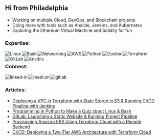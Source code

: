 ## Hi from Philadelphia

- Working on multiple Cloud, DevOps, and Blockchain projects
- Doing more with tools such as Ansible, Jenkins, and Kubernetes
- Exploring the Ethereum Virtual Machine and Solidity for fun<br>
### Expertise:
<img align="left" alt="Linux" src="https://img.shields.io/badge/-Linux-yellow"/>
<img align="left" alt="Bash" src="https://img.shields.io/badge/-Bash-green"/>
<img align="left" alt="Networking" src="https://img.shields.io/badge/-Networking-lightgrey"/>
<img align="left" alt="AWS" src="https://img.shields.io/badge/-AWS-orange"/>
<img align="left" alt="Python" src="https://img.shields.io/badge/-Python-blue"/>
<img align="left" alt="Docker" src="https://img.shields.io/badge/-Docker-9cf"/>
<img align="left" alt="Terraform" src="https://img.shields.io/badge/-Terraform-blueviolet"/>
<img align="left" alt="GitLab" src="https://img.shields.io/badge/-GitLab-red"/>
<img align="left" alt="Ansible" src="https://img.shields.io/badge/-Ansible-grey"/><br>

### Connect:

[<img align="left" alt="linked-in" src="https://img.shields.io/badge/linkedin-%230077B5.svg?&style=for-the-badge&logo=linkedin&logoColor=white" />](https://www.linkedin.com/in/kevinczarzasty/)

[<img align="left" alt="medium" src="https://img.shields.io/badge/Portfolio-%23008080.svg?&style=for-the-badge&logo=medium&logoColor=white" />](https://kevinczarzasty.medium.com/) 

[<img align="left" alt="gitlab" src="https://img.shields.io/badge/GitLab-6A5FBB?style=for-the-badge&logo=gitlab&logoColor=white" />](https://gitlab.com/kczarzasty) 
<br>

### Articles:

<!-- BLOG-POST-LIST:START -->
- [Deploying a VPC in Terraform with State Stored in S3 & Running CI/CD Pipeline with Jenkins](https://kevinczarzasty.medium.com/deploying-a-vpc-in-terraform-with-state-stored-in-s3-running-ci-cd-pipeline-with-jenkins-7f3e2c9c6477?source=rss-d3ba220c9512------2)
- [Programming in Python to Make a Quiz about Linux & Bash](https://kevinczarzasty.medium.com/programming-in-python-to-make-a-quiz-about-linux-bash-db5ca43f2356?source=rss-d3ba220c9512------2)
- [GitLab: Launching a Static Website & Running Project Pipeline](https://kevinczarzasty.medium.com/gitlab-launching-a-static-website-running-automated-project-pipeline-c969c5786b6d?source=rss-d3ba220c9512------2)
- [Provisioning Amazon EKS Using Terraform Cloud with a Remote Backend](https://kevinczarzasty.medium.com/provisioning-amazon-eks-using-terraform-cloud-with-a-remote-backend-c76c8a006a8f?source=rss-d3ba220c9512------2)
- [CI/CD: Deploying a Two-Tier AWS Architecture with Terraform Cloud](https://kevinczarzasty.medium.com/ci-cd-deploying-a-two-tier-aws-architecture-with-terraform-cloud-1ec3d22ce7f7?source=rss-d3ba220c9512------2)
<!-- BLOG-POST-LIST:END -->
